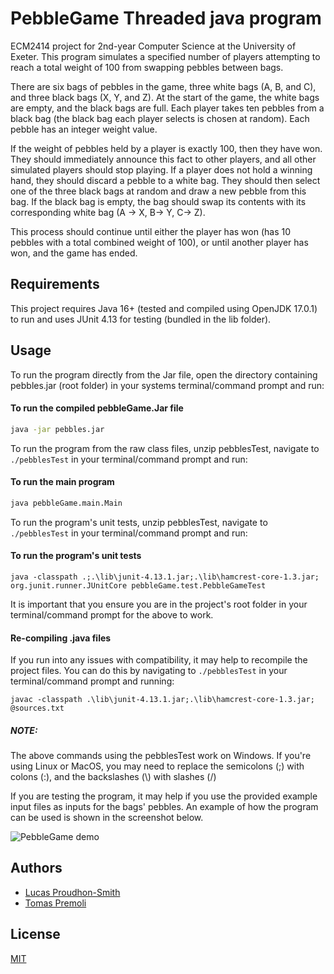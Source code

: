 # PebbleGame Threaded java program

ECM2414 project for 2nd-year Computer Science at the University of Exeter. This program simulates a specified number
of players attempting to reach a total weight of 100 from swapping pebbles between bags.

There are six bags of pebbles in the game, three white bags (A, B, and C), and three black bags (X, Y, and Z). At the start of the game, the white bags are empty, and the black bags are full. Each player takes ten pebbles from a black bag (the black bag each player selects is chosen at random). Each pebble has an integer weight value.

If the weight of pebbles held by a player is exactly 100, then they have won. They should immediately announce this fact to other players, and all other simulated players should stop playing. If a player does not hold a winning hand, they should discard a pebble to a white bag. They should then select one of the three black bags at random and draw a new pebble from this bag. If the black bag is empty, the bag should swap its contents with its corresponding white bag (A -> X, B-> Y, C-> Z).

This process should continue until either the player has won (has 10 pebbles with a total combined weight of 100), or until another player has won, and the game has ended.



## Requirements

This project requires Java 16+ (tested and compiled using OpenJDK 17.0.1) to run and uses JUnit 4.13 for testing (bundled in the lib folder).

## Usage

To run the program directly from the Jar file, open the directory containing pebbles.jar (root folder) in your systems terminal/command prompt and run:

#### To  run the compiled pebbleGame.Jar file
```cmd
java -jar pebbles.jar
```

To run the program from the raw class files, unzip pebblesTest, navigate to `./pebblesTest` in your terminal/command prompt and run:

#### To run the main  program
```cmd
java pebbleGame.main.Main
```

To run the program's unit tests, unzip pebblesTest, navigate to `./pebblesTest` in your terminal/command prompt and run:

#### To run the program's unit tests
```
java -classpath .;.\lib\junit-4.13.1.jar;.\lib\hamcrest-core-1.3.jar; org.junit.runner.JUnitCore pebbleGame.test.PebbleGameTest
```

It is important that you ensure you are in the project's root folder in your terminal/command prompt for the above to work.

#### Re-compiling .java files
If you run into any issues with compatibility, it may help to recompile the project files. You can do this by navigating to `./pebblesTest` in your terminal/command prompt and running:
```
javac -classpath .\lib\junit-4.13.1.jar;.\lib\hamcrest-core-1.3.jar; @sources.txt
```

##### NOTE:
The above commands using the pebblesTest work on Windows. If you're using Linux or MacOS, you may need to replace the semicolons (;) with colons (:), and the backslashes (\\) with slashes (/)

If you are testing the program, it may help if you use the provided example input files as inputs for the bags' pebbles. An example of how the program can be used is shown in the screenshot below.

![PebbleGame demo](https://github.com/tpremoli/software-dev-coursework/blob/1ccf382943dd9ce5a75709a0b5e19a237512d724/lib/pebbleGameDemo.png)


## Authors

- [Lucas Proudhon-Smith](https://github.com/lucas-ps)
- [Tomas Premoli](https://github.com/tpremoli)


## License

[MIT](https://choosealicense.com/licenses/mit/)